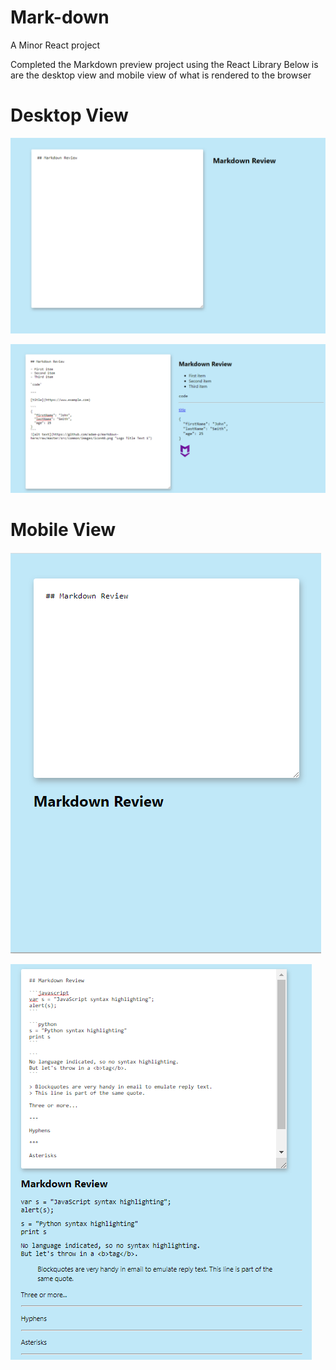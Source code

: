 # Mark-down
A Minor React project

Completed the Markdown preview project using the React Library
Below is are the desktop view and mobile view of what is rendered
to the browser 

# Desktop View

![First image](./public/images/1.png)


![Second image](./public/images/2.png)


# Mobile View

![Mobile image](./public/images/mobile1.png)


![Second Mobile image](./public/images/mobile2.png)